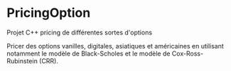 # PricingOption
Projet C++ pricing de différentes sortes d'options

Pricer des options vanilles, digitales, asiatiques et américaines en utilisant notamment le modèle de Black-Scholes et le modèle de Cox-Ross-Rubinstein (CRR).
